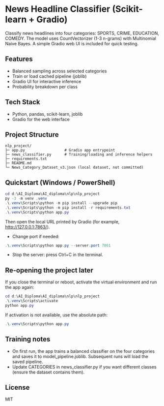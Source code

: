 # News Headline Classifier (Scikit-learn + Gradio)

Classify news headlines into four categories: SPORTS, CRIME, EDUCATION, COMEDY. The model uses CountVectorizer (1-3 n-grams) with Multinomial Naive Bayes. A simple Gradio web UI is included for quick testing.

## Features
- Balanced sampling across selected categories
- Train or load cached pipeline (joblib)
- Gradio UI for interactive inference
- Probability breakdown per class

## Tech Stack
- Python, pandas, scikit-learn, joblib
- Gradio for the web interface

## Project Structure
```
nlp_project/
├─ app.py                  # Gradio app entrypoint
├─ news_classifier.py      # Training/loading and inference helpers
├─ requirements.txt
├─ README.md
└─ News_Category_Dataset_v3.json (local dataset, not committed)
```

## Quickstart (Windows / PowerShell)
```powershell
cd d:\AI_Diploma\AI_diploma\nlp\nlp_project
py -3 -m venv .venv
.\.venv\Scripts\python -m pip install --upgrade pip
.\.venv\Scripts\python -m pip install -r requirements.txt
.\.venv\Scripts\python app.py
```
Then open the local URL printed by Gradio (for example, http://127.0.0.1:7863/).

- Change port if needed:
```powershell
.\.venv\Scripts\python app.py --server.port 7861
```
- Stop the server: press Ctrl+C in the terminal.

## Re-opening the project later
If you close the terminal or reboot, activate the virtual environment and run the app again:
```powershell
cd d:\AI_Diploma\AI_diploma\nlp\nlp_project
.\.venv\Scripts\activate
python app.py
```
If activation is not available, use the absolute path:
```powershell
.\.venv\Scripts\python app.py
```

## Training notes
- On first run, the app trains a balanced classifier on the four categories and saves it to model_pipeline.joblib. Subsequent runs will load the saved pipeline.
- Update CATEGORIES in news_classifier.py if you want different classes (ensure the dataset contains them).

## License
MIT
